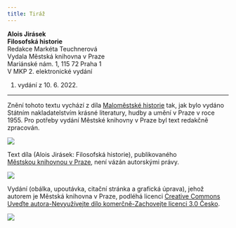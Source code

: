 ```yaml
---
title: Tiráž
---
```


**Alois Jirásek    
Filosofská historie**  
Redakce Markéta Teuchnerová  
Vydala Městská knihovna v Praze  
Mariánské nám. 1, 115 72 Praha 1  
V MKP 2. elektronické vydání  
1. vydání z 10. 6. 2022.

***

Znění tohoto textu vychází z díla [Maloměstské historie](https://aleph.nkp.cz/F/?func=direct&doc_number=000718874&local_base=CNB) tak, jak bylo vydáno Státním nakladatelstvím krásné literatury, hudby a umění v Praze v roce 1955. Pro potřeby vydání Městské knihovny v Praze byl text redakčně zpracován.

![](../Images/image003.jpg)

Text díla (Alois Jirásek: Filosofská historie), publikovaného [Městskou knihovnou v Praze](https://www.mlp.cz/cz/), není vázán autorskými právy.

![](../Images/image001.jpg)

Vydání (obálka, upoutávka, citační stránka a grafická úprava), jehož autorem je Městská knihovna v Praze, podléhá licenci [Creative Commons Uveďte autora-Nevyužívejte dílo komerčně-Zachovejte licenci 3.0 Česko](https://creativecommons.org/licenses/by-nc-sa/3.0/cz/).


  

![](../Images/image004.jpg)